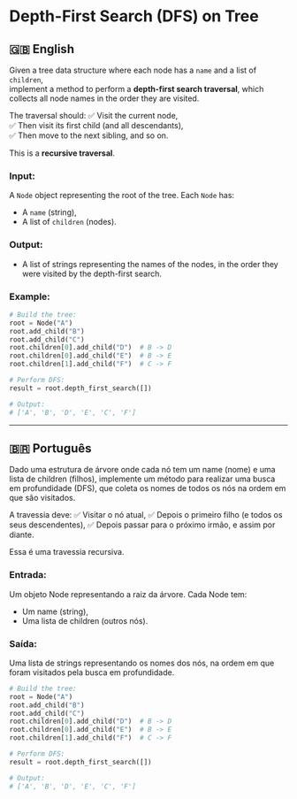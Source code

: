 # Depth-First Search (DFS) on Tree

## 🇬🇧 English

Given a tree data structure where each node has a `name` and a list of `children`,  
implement a method to perform a **depth-first search traversal**, which collects all node names in the order they are visited.

The traversal should:
✅ Visit the current node,  
✅ Then visit its first child (and all descendants),  
✅ Then move to the next sibling, and so on.

This is a **recursive traversal**.

### Input:

A `Node` object representing the root of the tree. Each `Node` has:

- A `name` (string),
- A list of `children` (nodes).

### Output:

- A list of strings representing the names of the nodes, in the order they were visited by the depth-first search.

### Example:

```python
# Build the tree:
root = Node("A")
root.add_child("B")
root.add_child("C")
root.children[0].add_child("D")  # B -> D
root.children[0].add_child("E")  # B -> E
root.children[1].add_child("F")  # C -> F

# Perform DFS:
result = root.depth_first_search([])

# Output:
# ['A', 'B', 'D', 'E', 'C', 'F']
```

---

## 🇧🇷 Português

Dado uma estrutura de árvore onde cada nó tem um name (nome) e uma lista de children (filhos),
implemente um método para realizar uma busca em profundidade (DFS), que coleta os nomes de todos os nós na ordem em que são visitados.

A travessia deve:
✅ Visitar o nó atual,
✅ Depois o primeiro filho (e todos os seus descendentes),
✅ Depois passar para o próximo irmão, e assim por diante.

Essa é uma travessia recursiva.

### Entrada:

Um objeto Node representando a raiz da árvore.
Cada Node tem:

- Um name (string),
- Uma lista de children (outros nós).

### Saída:

Uma lista de strings representando os nomes dos nós, na ordem em que foram visitados pela busca em profundidade.

```python
# Build the tree:
root = Node("A")
root.add_child("B")
root.add_child("C")
root.children[0].add_child("D")  # B -> D
root.children[0].add_child("E")  # B -> E
root.children[1].add_child("F")  # C -> F

# Perform DFS:
result = root.depth_first_search([])

# Output:
# ['A', 'B', 'D', 'E', 'C', 'F']
```
